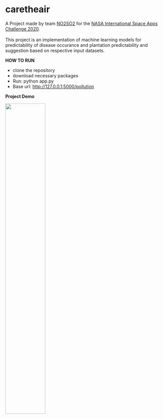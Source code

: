# caretheair
A Project made by team [NO2SO2](https://2020.spaceappschallenge.org/challenges/observe/one-health-approach/teams/no2so2/project) for the [NASA International Space Apps Challenge 2020](https://www.spaceappschallenge.org/). <br />
<br />
This project is an implementation of machine learning models for predictability of disease occurance and plantation predictability and suggestion based on respective input datasets. 

**HOW TO RUN**
- clone the repository
- download necessary packages
- Run: python app.py
- Base url: http://127.0.0.1:5000/pollution 

**Project Demo**

[<img src="https://img.youtube.com/vi/KnS79qAtBR8/maxresdefault.jpg" width="50%">](https://youtu.be/KnS79qAtBR8)





